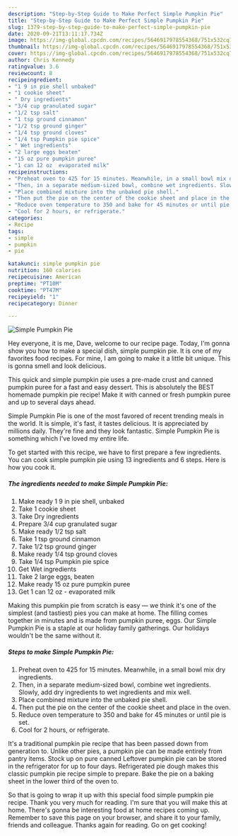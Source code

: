 ```yaml
---
description: "Step-by-Step Guide to Make Perfect Simple Pumpkin Pie"
title: "Step-by-Step Guide to Make Perfect Simple Pumpkin Pie"
slug: 1379-step-by-step-guide-to-make-perfect-simple-pumpkin-pie
date: 2020-09-21T13:11:17.734Z
image: https://img-global.cpcdn.com/recipes/5646917978554368/751x532cq70/simple-pumpkin-pie-recipe-main-photo.jpg
thumbnail: https://img-global.cpcdn.com/recipes/5646917978554368/751x532cq70/simple-pumpkin-pie-recipe-main-photo.jpg
cover: https://img-global.cpcdn.com/recipes/5646917978554368/751x532cq70/simple-pumpkin-pie-recipe-main-photo.jpg
author: Chris Kennedy
ratingvalue: 3.6
reviewcount: 8
recipeingredient:
- "1 9 in pie shell unbaked"
- "1 cookie sheet"
- " Dry ingredients"
- "3/4 cup granulated sugar"
- "1/2 tsp salt"
- "1 tsp ground cinnamon"
- "1/2 tsp ground ginger"
- "1/4 tsp ground cloves"
- "1/4 tsp Pumpkin pie spice"
- " Wet ingredients"
- "2 large eggs beaten"
- "15 oz pure pumpkin puree"
- "1 can 12 oz  evaporated milk"
recipeinstructions:
- "Preheat oven to 425 for 15 minutes. Meanwhile, in a small bowl mix dry ingredients."
- "Then, in a separate medium-sized bowl, combine wet ingredients. Slowly, add dry ingredients to wet ingredients and mix well."
- "Place combined mixture into the unbaked pie shell."
- "Then put the pie on the center of the cookie sheet and place in the oven."
- "Reduce oven temperature to 350 and bake for 45 minutes or until pie is set."
- "Cool for 2 hours, or refrigerate."
categories:
- Recipe
tags:
- simple
- pumpkin
- pie

katakunci: simple pumpkin pie 
nutrition: 160 calories
recipecuisine: American
preptime: "PT10M"
cooktime: "PT47M"
recipeyield: "1"
recipecategory: Dinner

---
```



![Simple Pumpkin Pie](https://img-global.cpcdn.com/recipes/5646917978554368/751x532cq70/simple-pumpkin-pie-recipe-main-photo.jpg)

Hey everyone, it is me, Dave, welcome to our recipe page. Today, I'm gonna show you how to make a special dish, simple pumpkin pie. It is one of my favorites food recipes. For mine, I am going to make it a little bit unique. This is gonna smell and look delicious.

This quick and simple pumpkin pie uses a pre-made crust and canned pumpkin puree for a fast and easy dessert. This is absolutely the BEST homemade pumpkin pie recipe! Make it with canned or fresh pumpkin puree and up to several days ahead.

Simple Pumpkin Pie is one of the most favored of recent trending meals in the world. It is simple, it's fast, it tastes delicious. It is appreciated by millions daily. They're fine and they look fantastic. Simple Pumpkin Pie is something which I've loved my entire life.


To get started with this recipe, we have to first prepare a few ingredients. You can cook simple pumpkin pie using 13 ingredients and 6 steps. Here is how you cook it.

<!--inarticleads1-->

##### The ingredients needed to make Simple Pumpkin Pie:

1. Make ready 1 9 in pie shell, unbaked
1. Take 1 cookie sheet
1. Take  Dry ingredients
1. Prepare 3/4 cup granulated sugar
1. Make ready 1/2 tsp salt
1. Take 1 tsp ground cinnamon
1. Take 1/2 tsp ground ginger
1. Make ready 1/4 tsp ground cloves
1. Take 1/4 tsp Pumpkin pie spice
1. Get  Wet ingredients
1. Take 2 large eggs, beaten
1. Make ready 15 oz pure pumpkin puree
1. Get 1 can 12 oz - evaporated milk


Making this pumpkin pie from scratch is easy — we think it&#39;s one of the simplest (and tastiest) pies you can make at home. The filling comes together in minutes and is made from pumpkin puree, eggs. Our Simple Pumpkin Pie is a staple at our holiday family gatherings. Our holidays wouldn&#39;t be the same without it. 

<!--inarticleads2-->

##### Steps to make Simple Pumpkin Pie:

1. Preheat oven to 425 for 15 minutes. Meanwhile, in a small bowl mix dry ingredients.
1. Then, in a separate medium-sized bowl, combine wet ingredients. Slowly, add dry ingredients to wet ingredients and mix well.
1. Place combined mixture into the unbaked pie shell.
1. Then put the pie on the center of the cookie sheet and place in the oven.
1. Reduce oven temperature to 350 and bake for 45 minutes or until pie is set.
1. Cool for 2 hours, or refrigerate.


It&#39;s a traditional pumpkin pie recipe that has been passed down from generation to. Unlike other pies, a pumpkin pie can be made entirely from pantry items. Stock up on pure canned Leftover pumpkin pie can be stored in the refrigerator for up to four days. Refrigerated pie dough makes this classic pumpkin pie recipe simple to prepare. Bake the pie on a baking sheet in the lower third of the oven to. 

So that is going to wrap it up with this special food simple pumpkin pie recipe. Thank you very much for reading. I'm sure that you will make this at home. There's gonna be interesting food at home recipes coming up. Remember to save this page on your browser, and share it to your family, friends and colleague. Thanks again for reading. Go on get cooking!
